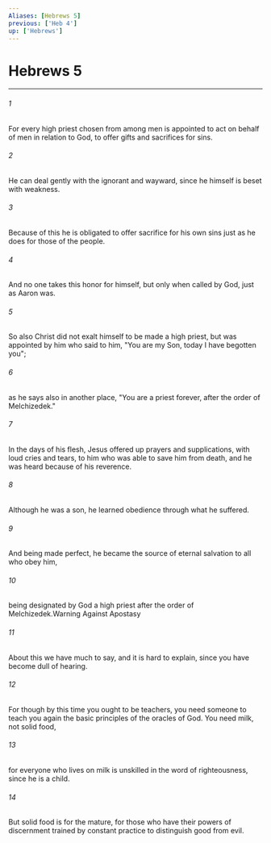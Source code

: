 ```yaml
---
Aliases: [Hebrews 5]
previous: ['Heb 4']
up: ['Hebrews']
---
```

# Hebrews 5

***

 

###### 1 
For every high priest chosen from among men is appointed to act on behalf of men in relation to God, to offer gifts and sacrifices for sins. 
 

###### 2 
He can deal gently with the ignorant and wayward, since he himself is beset with weakness. 
 

###### 3 
Because of this he is obligated to offer sacrifice for his own sins just as he does for those of the people. 
 

###### 4 
And no one takes this honor for himself, but only when called by God, just as Aaron was.
 
 

###### 5 
So also Christ did not exalt himself to be made a high priest, but was appointed by him who said to him,
 "You are my Son, 
 today I have begotten you";
 
 

###### 6 
as he says also in another place,
 "You are a priest forever, 
 after the order of Melchizedek."
 
 

###### 7 
In the days of his flesh, Jesus offered up prayers and supplications, with loud cries and tears, to him who was able to save him from death, and he was heard because of his reverence. 
 

###### 8 
Although he was a son, he learned obedience through what he suffered. 
 

###### 9 
And being made perfect, he became the source of eternal salvation to all who obey him, 
 

###### 10 
being designated by God a high priest after the order of Melchizedek.Warning Against Apostasy
 
 

###### 11 
About this we have much to say, and it is hard to explain, since you have become dull of hearing. 
 

###### 12 
For though by this time you ought to be teachers, you need someone to teach you again the basic principles of the oracles of God. You need milk, not solid food, 
 

###### 13 
for everyone who lives on milk is unskilled in the word of righteousness, since he is a child. 
 

###### 14 
But solid food is for the mature, for those who have their powers of discernment trained by constant practice to distinguish good from evil.
 
